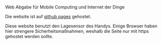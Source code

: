 Web Abgabe für Mobile Computing und Internet der Dinge


Die website ist auf [github pages](https://brndel.github.io/kit_mobile_computing_web/) gehostet.

Diese website benutzt den Lagesensor des Handys.
Einige Browser haben hier strengere Sicherheitsmaßnahmen, weshalb die Seite nur mit https gehostet werden sollte.